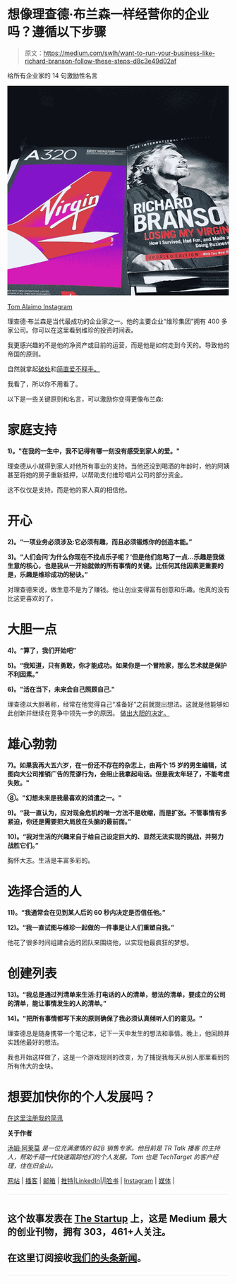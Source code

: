 # 想像理查德·布兰森一样经营你的企业吗？遵循以下步骤

> 原文：<https://medium.com/swlh/want-to-run-your-business-like-richard-branson-follow-these-steps-d8c3e49d02af>

给所有企业家的 14 句激励性名言

![](img/1fc2e905a2d8a80300b75c2dee3b6e54.png)

[Tom Alaimo Instagram](https://www.instagram.com/talaimo7/?hl=en)

理查德·布兰森是当代最成功的企业家之一。他的主要企业“维珍集团”拥有 400 多家公司。你可以在这里看到维珍的投资时间表。

我更感兴趣的不是他的净资产或目前的运营，而是他是如何走到今天的。导致他的帝国的原则。

自然就拿起[破处](https://www.amazon.com/Losing-My-Virginity-Survived-Business/dp/0307720748)和[简直爱不释手。](https://www.instagram.com/p/BekvgWTAN4p/)

我看了，所以你不用看了。

以下是一些关键原则和名言，可以激励你变得更像布兰森:

# 家庭支持

**1)。"在我的一生中，我不记得有哪一刻没有感受到家人的爱。"**

理查德从小就得到家人对他所有事业的支持。当他还没到喝酒的年龄时，他的阿姨甚至将她的房子重新抵押，以帮助支付维珍唱片公司的部分资金。

这不仅仅是支持。而是他的家人真的相信他。

# 开心

**2)。“一项业务必须涉及:它必须有趣，而且必须锻炼你的创造本能。”**

**3)。“人们会问‘为什么你现在不找点乐子呢？’但是他们忽略了一点…乐趣是我做生意的核心，也是我从一开始就做的所有事情的关键。比任何其他因素更重要的是，乐趣是维珍成功的秘诀。”**

对理查德来说，做生意不是为了赚钱。他让创业变得富有创意和乐趣。他真的没有比这更喜欢的了。

# 大胆一点

**4)。“算了，我们开始吧”**

**5)。“我知道，只有勇敢，你才能成功。如果你是一个冒险家，那么艺术就是保护不利因素。”**

**6)。"活在当下，未来会自己照顾自己."**

理查德以大胆著称，经常在他觉得自己“准备好”之前就提出想法。这就是他能够如此创新并继续在竞争中领先一步的原因。
[做出大胆的决定。](http://tomalaimo.com/make-bold-decisions-and-change-your-life/)

# 雄心勃勃

**7)。如果我再大五六岁，在一份还不存在的杂志上，由两个 15 岁的男生编辑，试图向大公司推销广告的荒谬行为，会阻止我拿起电话。但是我太年轻了，不能考虑失败。"**

**⑧。"幻想未来是我最喜欢的消遣之一。"**

**9)。“我一直认为，应对现金危机的唯一方法不是收缩，而是扩张。不管事情有多紧迫，你还是需要把大局放在头脑的最前面。”**

**10)。“我对生活的兴趣来自于给自己设定巨大的、显然无法实现的挑战，并努力战胜它们。”**

胸怀大志。生活是丰富多彩的。

# 选择合适的人

**11)。“我通常会在见到某人后的 60 秒内决定是否信任他。”**

**12)。“我一直试图与维珍一起做的一件事是让人们重塑自我。”**

他花了很多时间组建合适的团队来围绕他，以实现他最疯狂的梦想。

# 创建列表

**13)。“我总是通过列清单来生活:打电话的人的清单，想法的清单，要成立的公司的清单，能让事情发生的人的清单。”**

**14)。"把所有事情都写下来的原则确保了我必须认真倾听人们的意见。"**

理查德总是随身携带一个笔记本，记下一天中发生的想法和事情。晚上，他回顾并实践他最好的想法。

我也开始这样做了，这是一个游戏规则的改变，为了捕捉我每天从别人那里看到的所有伟大的金块。

# 想要加快你的个人发展吗？
[在这里注册我的简讯](http://eepurl.com/c-46aj)

**关于作者**

[汤姆·阿莱莫](https://www.linkedin.com/in/tom-alaimo-573a1878/) *是一位充满激情的 B2B 销售专家。他目前是 TR Talk 播客* *的主持人，帮助千禧一代快速跟踪他们的个人发展。Tom 也是 TechTarget 的客户经理，住在旧金山。*

[网站](http://tomalaimo.com/) | [播客](https://soundcloud.com/ryan-warner-799706255) | [邮箱](mailto:thomasalaimo7@gmail.com) | [推特](https://twitter.com/TomAlaimo_TTGT)|[LinkedIn](https://www.linkedin.com/in/tom-alaimo-573a1878/)|*|*|[脸书](https://www.facebook.com/thomas.alaimo.12) | [Instagram](http://instagram.com/talaimo7) | [媒体](/@TomAlaimo_TTGT) |

![](img/731acf26f5d44fdc58d99a6388fe935d.png)

## 这个故事发表在 [The Startup](https://medium.com/swlh) 上，这是 Medium 最大的创业刊物，拥有 303，461+人关注。

## 在这里订阅接收[我们的头条新闻](http://growthsupply.com/the-startup-newsletter/)。

![](img/731acf26f5d44fdc58d99a6388fe935d.png)